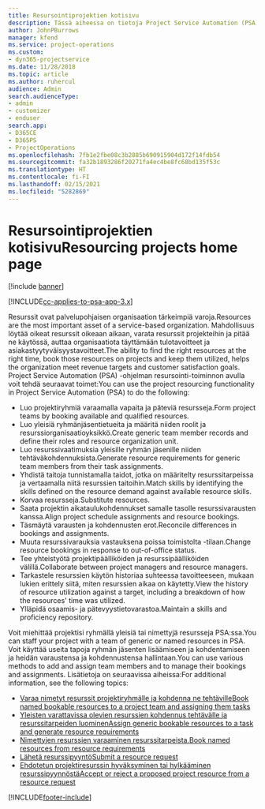 ```yaml
---
title: Resursointiprojektien kotisivu
description: Tässä aiheessa on tietoja Project Service Automation (PSA) for Dynamics 365 -ohjelman resurssienhallintaominaisuuksista.
author: JohnPBurrows
manager: kfend
ms.service: project-operations
ms.custom:
- dyn365-projectservice
ms.date: 11/28/2018
ms.topic: article
ms.author: ruhercul
audience: Admin
search.audienceType:
- admin
- customizer
- enduser
search.app:
- D365CE
- D365PS
- ProjectOperations
ms.openlocfilehash: 7fb1e2fbe08c3b2885b690915904d172f14fdb54
ms.sourcegitcommit: fa32b1893286f20271fa4ec4be8fc68bd135f53c
ms.translationtype: HT
ms.contentlocale: fi-FI
ms.lasthandoff: 02/15/2021
ms.locfileid: "5282869"
---
```

# <a name="resourcing-projects-home-page"></a><span data-ttu-id="a6b13-103">Resursointiprojektien kotisivu</span><span class="sxs-lookup"><span data-stu-id="a6b13-103">Resourcing projects home page</span></span>

[!include [banner](../includes/psa-now-project-operations.md)]

[!INCLUDE[cc-applies-to-psa-app-3.x](../includes/cc-applies-to-psa-app-3x.md)]

<span data-ttu-id="a6b13-104">Resurssit ovat palvelupohjaisen organisaation tärkeimpiä varoja.</span><span class="sxs-lookup"><span data-stu-id="a6b13-104">Resources are the most important asset of a service-based organization.</span></span> <span data-ttu-id="a6b13-105">Mahdollisuus löytää oikeat resurssit oikeaan aikaan, varata resurssit projekteihin ja pitää ne käytössä, auttaa organisaatiota täyttämään tulotavoitteet ja asiakastyytyväisyystavoitteet.</span><span class="sxs-lookup"><span data-stu-id="a6b13-105">The ability to find the right resources at the right time, book those resources on projects and keep them utilized, helps the organization meet revenue targets and customer satisfaction goals.</span></span> <span data-ttu-id="a6b13-106">Project Service Automation (PSA) -ohjelman resursointi-toiminnon avulla voit tehdä seuraavat toimet:</span><span class="sxs-lookup"><span data-stu-id="a6b13-106">You can use the project resourcing functionality in Project Service Automation (PSA) to do the following:</span></span>

- <span data-ttu-id="a6b13-107">Luo projektiryhmiä varaamalla vapaita ja päteviä resursseja.</span><span class="sxs-lookup"><span data-stu-id="a6b13-107">Form project teams by booking available and qualified resources.</span></span>
- <span data-ttu-id="a6b13-108">Luo yleisiä ryhmänjäsentietueita ja määritä niiden roolit ja resurssiorganisaatioyksikkö.</span><span class="sxs-lookup"><span data-stu-id="a6b13-108">Create generic team member records and define their roles and resource organization unit.</span></span>
- <span data-ttu-id="a6b13-109">Luo resurssivaatimuksia yleisille ryhmän jäsenille niiden tehtäväkohdennuksista.</span><span class="sxs-lookup"><span data-stu-id="a6b13-109">Generate resource requirements for generic team members from their task assignments.</span></span>
- <span data-ttu-id="a6b13-110">Yhdistä taitoja tunnistamalla taidot, jotka on määritelty resurssitarpeissa ja vertaamalla niitä resurssien taitoihin.</span><span class="sxs-lookup"><span data-stu-id="a6b13-110">Match skills by identifying the skills defined on the resource demand against available resource skills.</span></span>
- <span data-ttu-id="a6b13-111">Korvaa resursseja.</span><span class="sxs-lookup"><span data-stu-id="a6b13-111">Substitute resources.</span></span>
- <span data-ttu-id="a6b13-112">Saata projektin aikataulukohdennukset samalle tasolle resurssivarausten kanssa.</span><span class="sxs-lookup"><span data-stu-id="a6b13-112">Align project schedule assignments and resource bookings.</span></span>
- <span data-ttu-id="a6b13-113">Täsmäytä varausten ja kohdennusten erot.</span><span class="sxs-lookup"><span data-stu-id="a6b13-113">Reconcile differences in bookings and assignments.</span></span>
- <span data-ttu-id="a6b13-114">Muuta resurssivarauksia vastauksena poissa toimistolta -tilaan.</span><span class="sxs-lookup"><span data-stu-id="a6b13-114">Change resource bookings in response to out-of-office status.</span></span>
- <span data-ttu-id="a6b13-115">Tee yhteistyötä projektipäälliköiden ja resurssipäälliköiden välillä.</span><span class="sxs-lookup"><span data-stu-id="a6b13-115">Collaborate between project managers and resource managers.</span></span>
- <span data-ttu-id="a6b13-116">Tarkastele resurssien käytön historiaa suhteessa tavoitteeseen, mukaan lukien erittely siitä, miten resurssien aikaa on käytetty.</span><span class="sxs-lookup"><span data-stu-id="a6b13-116">View the history of resource utilization against a target, including a breakdown of how the resources' time was utilized.</span></span>
- <span data-ttu-id="a6b13-117">Ylläpidä osaamis- ja pätevyystietovarastoa.</span><span class="sxs-lookup"><span data-stu-id="a6b13-117">Maintain a skills and proficiency repository.</span></span>


<span data-ttu-id="a6b13-118">Voit miehittää projektisi ryhmällä yleisiä tai nimettyjä resursseja PSA:ssa.</span><span class="sxs-lookup"><span data-stu-id="a6b13-118">You can staff your project with a team of generic or named resources in PSA.</span></span> <span data-ttu-id="a6b13-119">Voit käyttää useita tapoja ryhmän jäsenten lisäämiseen ja kohdentamiseen ja heidän varaustensa ja kohdennustensa hallintaan.</span><span class="sxs-lookup"><span data-stu-id="a6b13-119">You can use various methods to add and assign team members and to manage their bookings and assignments.</span></span> <span data-ttu-id="a6b13-120">Lisätietoja on seuraavissa aiheissa:</span><span class="sxs-lookup"><span data-stu-id="a6b13-120">For additional information, see the following topics:</span></span>

- [<span data-ttu-id="a6b13-121">Varaa nimetyt resurssit projektiryhmälle ja kohdenna ne tehtäville</span><span class="sxs-lookup"><span data-stu-id="a6b13-121">Book named bookable resources to a project team and assigning them tasks</span></span>](assign-named-bookable-resource.md)
- [<span data-ttu-id="a6b13-122">Yleisten varattavissa olevien resurssien kohdennus tehtävälle ja resurssitarpeiden luominen</span><span class="sxs-lookup"><span data-stu-id="a6b13-122">Assign generic bookable resources to a task and generate resource requirements</span></span>](assign-generic-bookable-resource.md)
- [<span data-ttu-id="a6b13-123">Nimettyjen resurssien varaaminen resurssitarpeista.</span><span class="sxs-lookup"><span data-stu-id="a6b13-123">Book named resources from resource requirements</span></span>](book-named-resource.md)
- [<span data-ttu-id="a6b13-124">Lähetä resurssipyyntö</span><span class="sxs-lookup"><span data-stu-id="a6b13-124">Submit a resource request</span></span>](submit-resource-request.md)
- [<span data-ttu-id="a6b13-125">Ehdotetun projektiresurssin hyväksyminen tai hylkääminen resurssipyynnöstä</span><span class="sxs-lookup"><span data-stu-id="a6b13-125">Accept or reject a proposed project resource from a resource request</span></span>](accept-reject-proposed-resource.md)


[!INCLUDE[footer-include](../includes/footer-banner.md)]
